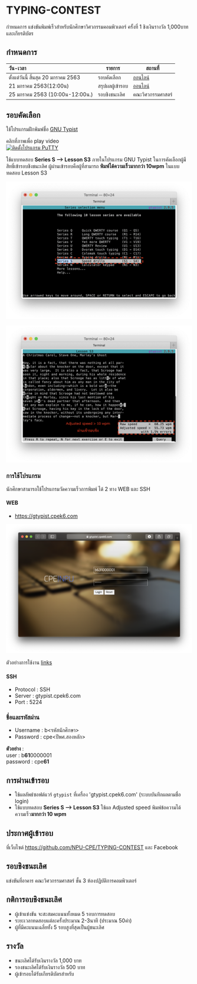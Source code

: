 # TYPING-CONTEST
กำหนดการ แข่งขันพิมพ์เร็วสำหรับนักศึกษาวิศวกรรมคอมพิวเตอร์ ครั้งที่ 1 ชิงเงินรางวัล 1,000บาท และเกียรติบัตร

## กำหนดการ

| วัน-เวลา | รายการ | สถานที่  |
|:-----|------|-------------|
| ตั้งแต่วันนี้ สิ้นสุด 20 มกราคม 2563 |รอบคัดเลือก | [ออนไลน์](https://ssh.cpek6.com) | 
| 21 มกราคม 2563(12:00น) | สรุปผลผู้เข้ารอบ | [ออนไลน์]() |
| 25 มกราคม 2563 (10:00น-12:00น.) | รอบชิงชนะเลิศ | คณะวิศวกรรมศาสตร์ |

## รอบคัดเลือก
ใช้โปรแกรมฝึกพิมพ์ชื่อ [GNU Typist](https://www.gnu.org/software/gtypist/) 

คลิกที่ภาพเพื่อ play video <br>
[![ติดตั้งโปรแกรม PuTTY](https://img.youtube.com/vi/QtLcEWebV9Y/0.jpg)](https://youtu.be/QtLcEWebV9Y "ติดตั้งโปรแกรม PuTTY")

ใช้แบบทดสอบ **Series S --> Lesson S3** ภายในโปรแกรม GNU Typist ในการคัดเลือกผู้มีสิทธิ์เข้ารอบชิงชนะเลิศ ผู้ผ่านเข้ารอบคือผู้ที่สามารถ **พิมพ์ได้ความเร็วมากกว่า 10wpm** ในแบบทดสอบ Lesson S3

![Lesson S3](https://raw.githubusercontent.com/NPU-CPE/TYPING-CONTEST/master/images/l1.png)

![Lesson S3](https://raw.githubusercontent.com/NPU-CPE/TYPING-CONTEST/master/images/l2.png)

### การใช้โปรแกรม
นักศึกษาสามารถใช้โปรแกรมวัดความเร็วการพิมพ์ ได้ 2 ทาง WEB และ SSH 

#### WEB
* https://gtypist.cpek6.com
 
<center><img src=https://raw.githubusercontent.com/NPU-CPE/TYPING-CONTEST/master/images/gtypist-1.png width=720px></center>

ตัวอย่างการใช้งาน [links](web-gtypist.md)

#### SSH 
* Protocol : SSH
* Server : gtypist.cpek6.com
* Port : 5224

### ชื่อและรหัสผ่าน
* Username : b<รหัสนักศึกษา>
* Password : cpe<ปีพศ.สองหลัก>

**ตัวอย่าง** : <br>
user : b**61**0000001  <br>
password : cpe**61**

##  การผ่านเข้ารอบ
- ใช้ผลลัพธ์ซอฟต์แวร์ `gtypist` ที่เครื่อง 'gtypist.cpek6.com' (ระบบบันทึกผลตามชื่อ login) 
- ใช้แบบทดสอบ **Series S --> Lesson S3** ใช้ผล Adjusted speed พิมพ์ข้อความได้ความเร็ว**มากกว่า 10 wpm**

## ประกาศผู้เข้ารอบ
ที่เว็บไซต์ https://github.com/NPU-CPE/TYPING-CONTEST และ Facebook

##  รอบชิงชนะเลิศ

แข่งขันที่อาคาร คณะวิศวกรรมศาสตร์ ชั้น 3 ห้องปฏิบัติการคอมพิวเตอร์

## กติการอบชิงชนะเลิศ

* ผู้เข้าแข่งขัน จะสะสมคะแนนทั้งหมด 5 รอบการทดสอบ 
* ระยะเวลาทดสอบแต่ละครั้งประมาณ 2-3นาที (ประมาณ 50คำ)
* ผู้ที่มีคะแนนเฉลี่ยทั้ง 5 รอบสูงที่สุดเป็นผู้ชนะเลิศ 

## รางวัล
* ชนะเลิศได้รับเงินรางวัล 1,000 บาท 
* รองชนะเลิศได้รับเงินรางวัล 500 บาท
* ผู้เข้ารอบได้รับเกียรติบัตรสำหรับ
